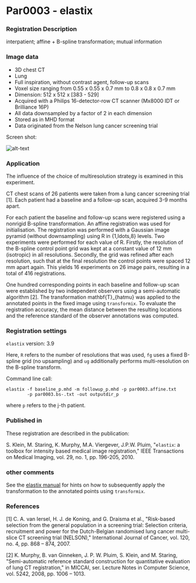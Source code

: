 # Par0003 - elastix

###  Registration Description
interpatient; affine + B-spline transformation; mutual information	

###  Image data

* 3D chest CT
* Lung
* Full inspiration, without contrast agent, follow-up scans
* Voxel size ranging from 0.55 x 0.55 x 0.7 mm to 0.8 x 0.8 x 0.7 mm
* Dimension: 512 x 512 x [383 - 529]
* Acquired with a Philips 16-detector-row CT scanner (Mx8000 IDT or Brilliance 16P)
* All data downsampled by a factor of 2 in each dimension
* Stored as in MHD format
* Data originated from the Nelson lung cancer screening trial

Screen shot:

![alt-text](404px-Par0003screenshot1.png)

###  Application

The influence of the choice of multiresolution strategy is examined in this experiment.

CT chest scans of 26 patients were taken from a lung cancer screening trial [1]. Each patient had a baseline and a follow-up scan, acquired 3-9 months apart.

For each patient the baseline and follow-up scans were registered using a nonrigid B-spline transformation. An affine registration was used for initialisation. The registration was performed with a Gaussian image pyramid (without downsampling) using R in {1,ldots,8} levels. Two experiments were performed for each value of R. Firstly, the resolution of the B-spline control point grid was kept at a constant value of 12 mm (isotropic) in all resolutions. Secondly, the grid was refined after each resolution, such that at the final resolution the control points were spaced 12 mm apart again. This yields 16 experiments on 26 image pairs, resulting in a total of 416 registrations.

One hundred corresponding points in each baseline and follow-up scan were established by two independent observers using a semi-automatic algorithm [2]. The transformation mathbf{T}_{hatmu} was applied to the annotated points in the fixed image using `transformix`. To evaluate the registration accuracy, the mean distance between the resulting locations and the reference standard of the observer annotations was computed.

###  Registration settings

`elastix` version: 3.9

Here, `R` refers to the number of resolutions that was used, `fg` uses a fixed B-spline grid (no upsampling) and `ug` additionally performs multi-resolution on the B-spline transform.

Command line call:


    elastix -f baseline_p.mhd -m followup_p.mhd -p par0003.affine.txt
            -p par0003.bs-.txt -out outputdir_p


where `p` refers to the j-th patient.

###  Published in

These registration are described in the publication:

S. Klein, M. Staring, K. Murphy, M.A. Viergever, J.P.W. Pluim, "`elastix`: a toolbox for intensity based medical image registration," IEEE Transactions on Medical Imaging, vol. 29, no. 1, pp. 196-205, 2010.

### other comments

See the [elastix manual][3] for hints on how to subsequently apply the transformation to the annotated points using `transformix`.

###  References

[1] C. A. van Iersel, H. J. de Koning, and G. Draisma et al., "Risk-based selection from the general population in a screening trial: Selection criteria, recruitment and power for the Dutch-Belgian randomised lung cancer multi-slice CT screening trial (NELSON)," International Journal of Cancer, vol. 120, no. 4, pp. 868 – 874, 2007.

[2] K. Murphy, B. van Ginneken, J. P. W. Pluim, S. Klein, and M. Staring, "Semi-automatic reference standard construction for quantitative evaluation of lung CT registration," in MICCAI, ser. Lecture Notes in Computer Science, vol. 5242, 2008, pp. 1006 – 1013.

[3]: https://github.com/SuperElastix/elastix/releases/download/5.2.0/elastix-5.2.0-manual.pdf

